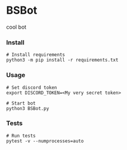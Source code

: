 # BSBot

cool bot

### Install

    # Install requirements  
	python3 -m pip install -r requirements.txt  

### Usage

    # Set discord token  
	export DISCORD_TOKEN=<My very secret token>  
  
	# Start bot  
	python3 BSBot.py  


### Tests
    # Run tests
    pytest -v --numprocesses=auto